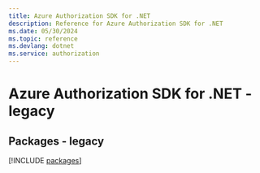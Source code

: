 ```yaml
---
title: Azure Authorization SDK for .NET
description: Reference for Azure Authorization SDK for .NET
ms.date: 05/30/2024
ms.topic: reference
ms.devlang: dotnet
ms.service: authorization
---
```

# Azure Authorization SDK for .NET - legacy
## Packages - legacy
[!INCLUDE [packages](authorization-index.md)]